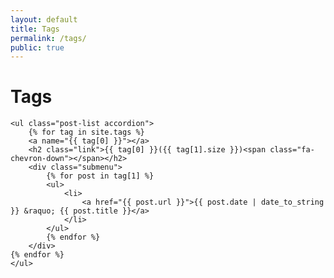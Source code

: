 ```yaml
---
layout: default
title: Tags
permalink: /tags/
public: true
---
```

<div class="home">
	<h1 class="page-heading">Tags</h1>

	<ul class="post-list accordion">
		{% for tag in site.tags %}
		<a name="{{ tag[0] }}"></a>
		<h2 class="link">{{ tag[0] }}({{ tag[1].size }})<span class="fa-chevron-down"></span></h2>
		<div class="submenu">
			{% for post in tag[1] %}
			<ul>
				<li>
					<a href="{{ post.url }}">{{ post.date | date_to_string }} &raquo; {{ post.title }}</a>
				</li>
			</ul>
			{% endfor %}
		</div>
	{% endfor %}
	</ul>
</div>
